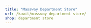 ```yaml
---
title: "Massway Department Store"
url: /kawit/massway-department-store/
shop: department store
---
```

